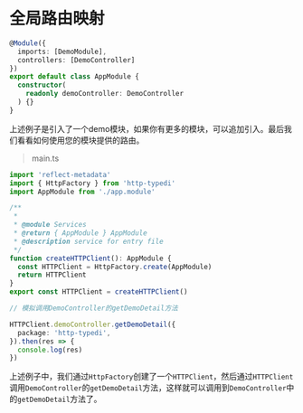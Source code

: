 # 全局路由映射

```ts
@Module({
  imports: [DemoModule],
  controllers: [DemoController]
})
export default class AppModule {
  constructor(
    readonly demoController: DemoController
  ) {}
}
```

上述例子是引入了一个demo模块，如果你有更多的模块，可以追加引入。最后我们看看如何使用您的模块提供的路由。

> main.ts

```ts
import 'reflect-metadata'
import { HttpFactory } from 'http-typedi'
import AppModule from './app.module'

/**
 *
 * @module Services
 * @return { AppModule } AppModule
 * @description service for entry file
 */
function createHTTPClient(): AppModule {
  const HTTPClient = HttpFactory.create(AppModule)
  return HTTPClient
}
export const HTTPClient = createHTTPClient()

// 模拟调用DemoController的getDemoDetail方法

HTTPClient.demoController.getDemoDetail({
  package: 'http-typedi',
}).then(res => {
  console.log(res)
})
```
上述例子中，我们通过`HttpFactory`创建了一个`HTTPClient`，然后通过`HTTPClient`调用`DemoController`的`getDemoDetail`方法，这样就可以调用到`DemoController`中的`getDemoDetail`方法了。
